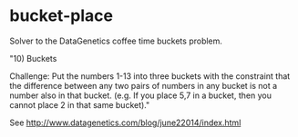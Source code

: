 bucket-place
============

Solver to the DataGenetics coffee time buckets problem.

"10) Buckets

Challenge: Put the numbers 1-13 into three buckets with the constraint that the difference between any two pairs of numbers in any bucket is not a number also in that bucket. (e.g. If you place 5,7 in a bucket, then you cannot place 2 in that same bucket)."


See http://www.datagenetics.com/blog/june22014/index.html
